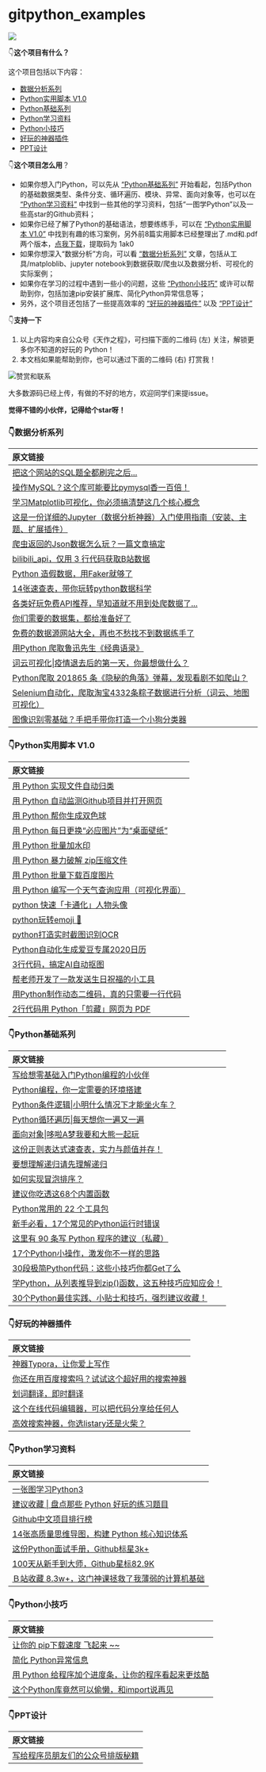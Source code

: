 # gitpython_examples

![](https://gitee.com/wwtm/picgo/raw/master/img/20200819151620.jpg)

👇**这个项目有什么？**

这个项目包括以下内容：

- [数据分析系列](https://github.com/wwtm/gitpython_examples#%E6%95%B0%E6%8D%AE%E5%88%86%E6%9E%90%E7%B3%BB%E5%88%97)
- [Python实用脚本 V1.0](https://github.com/wwtm/gitpython_examples#python%E5%AE%9E%E7%94%A8%E8%84%9A%E6%9C%AC-v10)
- [Python基础系列](https://github.com/wwtm/gitpython_examples#python%E5%9F%BA%E7%A1%80%E7%B3%BB%E5%88%97)
- [Python学习资料](https://github.com/wwtm/gitpython_examples#python%E5%AD%A6%E4%B9%A0%E8%B5%84%E6%96%99)
- [Python小技巧](https://github.com/wwtm/gitpython_examples#python%E5%B0%8F%E6%8A%80%E5%B7%A7)
- [好玩的神器插件](https://github.com/wwtm/gitpython_examples#%E5%A5%BD%E7%8E%A9%E7%9A%84%E7%A5%9E%E5%99%A8%E6%8F%92%E4%BB%B6)
- [PPT设计](https://github.com/wwtm/gitpython_examples#python%E5%B0%8F%E6%8A%80%E5%B7%A7)

👇**这个项目怎么用**？

- 如果你想入门Python，可以先从 [“Python基础系列”](https://github.com/wwtm/gitpython_examples#python%E5%9F%BA%E7%A1%80%E7%B3%BB%E5%88%97) 开始看起，包括Python的基础数据类型、条件分支、循环遍历、模块、异常、面向对象等，也可以在 [“Python学习资料”](https://github.com/wwtm/gitpython_examples#python%E5%AD%A6%E4%B9%A0%E8%B5%84%E6%96%99) 中找到一些其他的学习资料，包括“一图学Python”以及一些高star的Github资料；
- 如果你已经了解了Python的基础语法，想要练练手，可以在 [“Python实用脚本 V1.0”](https://github.com/wwtm/gitpython_examples#python%E5%AE%9E%E7%94%A8%E8%84%9A%E6%9C%AC-v10) 中找到有趣的练习案例，另外前8篇实用脚本已经整理出了.md和.pdf两个版本，[点我下载](https://pan.baidu.com/s/13QRH1iNEzMM8FmVwz47_5w)，提取码为 1ak0
- 如果你想深入“数据分析”方向，可以看 [“数据分析系列”](https://github.com/wwtm/gitpython_examples#%E6%95%B0%E6%8D%AE%E5%88%86%E6%9E%90%E7%B3%BB%E5%88%97)  文章，包括从工具/matploblib、jupyter notebook到数据获取/爬虫以及数据分析、可视化的实际案例；
- 如果你在学习的过程中遇到一些小的问题，这些 [“Python小技巧”](https://github.com/wwtm/gitpython_examples#python%E5%B0%8F%E6%8A%80%E5%B7%A7) 或许可以帮助到你，包括加速pip安装扩展库、简化Python异常信息等；
- 另外，这个项目还包括了一些提高效率的 [“好玩的神器插件”](https://github.com/wwtm/gitpython_examples#%E5%A5%BD%E7%8E%A9%E7%9A%84%E7%A5%9E%E5%99%A8%E6%8F%92%E4%BB%B6) 以及 [“PPT设计”](https://github.com/wwtm/gitpython_examples#python%E5%B0%8F%E6%8A%80%E5%B7%A7)

👇**支持一下**

1. 以上内容均来自公众号《天作之程》，可扫描下面的二维码 (左) 关注，解锁更多你不知道的好玩的 Python！
2. 本文档如果能帮助到你，也可以通过下面的二维码 (右) 打赏我！

![赞赏和联系](D:\03.公众号\头像、二维码等\赞赏和联系.jpg)

大多数源码已经上传，有做的不好的地方，欢迎同学们来提issue。

**觉得不错的小伙伴，记得给个star呀！**

### 👇数据分析系列

| 原文链接                                                     |
| :----------------------------------------------------------- |
| [把这个网站的SQL题全都刷完之后...](https://mp.weixin.qq.com/s/2FQlOYkQ_aEqXoou0ikhgQ) |
| [操作MySQL？这个库可能要比pymysql香一百倍！](https://mp.weixin.qq.com/s/ZWKgp1Hm-fsZrZT4xe8Lxw) |
| [学习Matplotlib可视化，你必须搞清楚这几个核心概念](https://mp.weixin.qq.com/s/F5jbSaqoHv1pN_JFUcEYRA) |
| [这是一份详细的Jupyter（数据分析神器）入门使用指南（安装、主题、扩展插件）](https://mp.weixin.qq.com/s/j1eh41KReefHa1v4Yh7wYw) |
| [爬虫返回的Json数据怎么玩？一篇文章搞定](https://mp.weixin.qq.com/s/8DYtyyGrVk4cw_vv9wvWhA) |
| [bilibili_api，仅用 3 行代码获取B站数据](https://mp.weixin.qq.com/s/KKuRkfFjEc4c-f7Z0p4RJA) |
| [Python 造假数据，用Faker就够了](https://mp.weixin.qq.com/s/wTcopNNDNtT8d2iy3TRang) |
| [14张速查表，带你玩转python数据科学](https://mp.weixin.qq.com/s/ejpAsyViwYrDC49OeVIfew) |
| [各类好玩免费API推荐，早知道就不用到处爬数据了...](https://mp.weixin.qq.com/s/D8g1piwK2Vd2vEit5uwCig) |
| [你们需要的数据集，都给准备好了](https://mp.weixin.qq.com/s/DQIbcYIdiSkI7A9hYkAhUw) |
| [免费的数据源网站大全，再也不愁找不到数据练手了](https://mp.weixin.qq.com/s/6wV5GPguK3WZtYzV6KlLVQ) |
| [用Python 爬取鲁迅先生《经典语录》](https://mp.weixin.qq.com/s/y8ZO6NHtbK8n-_D9GphJaA) |
| [词云可视化\|疫情退去后的第一天，你最想做什么？](https://mp.weixin.qq.com/s/4BGcVikWQwtm-ohZ4DOFzA) |
| [Python爬取 201865 条《隐秘的角落》弹幕，发现看剧不如爬山？](https://mp.weixin.qq.com/s/udetoyOznDu23Xmw9HRQ8w) |
| [Selenium自动化，爬取淘宝4332条粽子数据进行分析（词云、地图可视化）](https://mp.weixin.qq.com/s/csjBSnJacw26Ifol4SwqIg) |
| [图像识别零基础？手把手带你打造一个小狗分类器](https://mp.weixin.qq.com/s/AKywqaCkQdWV30AWTHF_Qg) |

### 👇Python实用脚本 V1.0

| 原文链接                                                     |
| :----------------------------------------------------------- |
| [用 Python 实现文件自动归类](https://mp.weixin.qq.com/s/7wqKjirvfCz1-xIwTOiBEQ) |
| [用 Python 自动监测Github项目并打开网页](https://mp.weixin.qq.com/s/8LftVDvFGwNM0Rqm7dNr6A) |
| [用 Python 帮你生成双色球](https://mp.weixin.qq.com/s/iGERT_SmrL1yK0RRyOqE0g) |
| [用 Python 每日更换“必应图片”为“桌面壁纸”](https://mp.weixin.qq.com/s/18CzsemRc0Q2NM1LDNVRaQ) |
| [用 Python 批量加水印](https://mp.weixin.qq.com/s/88WmbZFnXAEdAlIPB49jDA) |
| [用 Python 暴力破解 zip压缩文件](https://mp.weixin.qq.com/s/vwEwdUu4Wnoj54euteHjGw) |
| [用 Python 批量下载百度图片](https://mp.weixin.qq.com/s/wi70_LC2QGYq6_DswIYxZg) |
| [用 Python 编写一个天气查询应用（可视化界面）](https://mp.weixin.qq.com/s/vNuN0-kANrlBCIQDlJ7M1A) |
| [python 快速「卡通化」人物头像](https://mp.weixin.qq.com/s/8j6ClCwkLxA8TOlIDfgmYw) |
| [python玩转emoji 🤪](https://mp.weixin.qq.com/s/J1xSOsiJAYlRlYQCnLJQyQ) |
| [python打造实时截图识别OCR](https://mp.weixin.qq.com/s/HHY-zMANOkF3tZbKsU0xdQ) |
| [Python自动化生成爱豆专属2020日历](https://mp.weixin.qq.com/s/GoWYKzSSkZGCGqma0MHWDQ) |
| [3行代码，搞定AI自动抠图](https://mp.weixin.qq.com/s/X9QJB5uzjxf048e8cI1fvw) |
| [帮老师开发了一款发送生日祝福的小工具](https://mp.weixin.qq.com/s/KWP4WC4oR2H5KRGlsbEi4w) |
| [用Python制作动态二维码，真的只需要一行代码](https://mp.weixin.qq.com/s/GHIou1_u25llXo8s3MZQtg) |
| [2行代码用 Python「剪藏」网页为 PDF](https://mp.weixin.qq.com/s/_zkLPOwpaKUr_iChKRKopw) |

### 👇Python基础系列

| 原文链接                                                     |
| :----------------------------------------------------------- |
| [写给想零基础入门Python编程的小伙伴](https://mp.weixin.qq.com/s/sLQhVH0OFuz_aPoi0oWbqw) |
| [Python编程，你一定需要的环境搭建](https://mp.weixin.qq.com/s/a91DMChimjqO03hguKvieQ) |
| [Python条件逻辑\|小明什么情况下才能坐火车？](https://mp.weixin.qq.com/s/R9TByaRLSlbJYzdA8aKn8w) |
| [Python循环遍历\|每天想你一遍又一遍](https://mp.weixin.qq.com/s/636TmbjkENHGXDrldiunvg) |
| [面向对象\|哆啦A梦我要和大熊一起玩](https://mp.weixin.qq.com/s/yhcYJUAqYGAZ4cT541rL-A) |
| [这份正则表达式速查表，实力与颜值并存！](https://mp.weixin.qq.com/s/T-9Q45WV48X29FctXFgW1A) |
| [要想理解递归请先理解递归](https://mp.weixin.qq.com/s/GIUgvhvV7QZ44DwOdfEM7w) |
| [如何实现冒泡排序？](https://mp.weixin.qq.com/s/CZWkz90O5AL9oGT_pqZmnA) |
| [建议你吃透这68个内置函数](https://mp.weixin.qq.com/s/u-QRO6uknJyrGKfa0opxuw) |
| [Python常用的 22 个工具包](https://mp.weixin.qq.com/s/_Bf46zWYzJax0Hozb8xeZA) |
| [新手必看，17个常见的Python运行时错误](https://mp.weixin.qq.com/s/0neomKUMvGMh_cAv4Zv36A) |
| [这里有 90 条写 Python 程序的建议（私藏）](https://mp.weixin.qq.com/s/FzqiEamM4KSG4BKSXpQ0CQ) |
| [17个Python小操作，激发你不一样的思路](https://mp.weixin.qq.com/s/Lawq6d8vSA30fYfNMDRvEA) |
| [30段极简Python代码：这些小技巧你都Get了么](https://mp.weixin.qq.com/s/GK-yksyIrScWwygy01Ibjg) |
| [学Python，从列表推导到zip()函数，这五种技巧应知应会！](https://mp.weixin.qq.com/s/3YFv7S00iDpfQOCj2XUOgQ) |
| [30个Python最佳实践、小贴士和技巧，强烈建议收藏！](https://mp.weixin.qq.com/s/TagFSf_-G047msCPpqagXQ) |

### 👇好玩的神器插件

| 原文链接                                                     |
| :------------------------------------------------------------ |
| [神器Typora，让你爱上写作](https://mp.weixin.qq.com/s/SYroOFdgC2c-hK3h3fHAgw) |
| [你还在用百度搜索吗？试试这个超好用的搜索神器](https://mp.weixin.qq.com/s/tp5H1bjTQ69TUAiLe2aVug) |
| [划词翻译，即时翻译](https://mp.weixin.qq.com/s/XELHlC-zq6Jo3XdqwVm_rQ) |
| [这个在线代码编辑器，可以把代码分享给任何人](https://mp.weixin.qq.com/s/poAWyhv0eXl8B9lsQDsAgA) |
| [高效搜索神器，你选listary还是火柴？](https://mp.weixin.qq.com/s/xRvAWjC4Qqt-J7rvWhnxIA) |

### 👇Python学习资料

| 原文链接                                                     |
| :----------------------------------------------------------- |
| [一张图学习Python3](https://mp.weixin.qq.com/s/bcVTEtLRyT1vR6R2iwW_ww) |
| [建议收藏 \| 盘点那些 Python 好玩的练习题目](https://mp.weixin.qq.com/s/zlPcAft70eH6rVGs8GIgMg) |
| [Github中文项目排行榜](https://mp.weixin.qq.com/s/3eHnbh_ZKhXs0Mak3dxMLA) |
| [14张高质量思维导图，构建 Python 核心知识体系](https://mp.weixin.qq.com/s/4deERa75UEx_8MNVL0fe2w) |
| [这份Python面试手册，Github标星3k+](https://mp.weixin.qq.com/s/JzszprGXaB-6-ynIRuVLEw) |
| [100天从新手到大师，Github星标82.9K](https://mp.weixin.qq.com/s/CjOfE36L4k226rgam0Vq3A) |
| [Ｂ站收藏 8.3w+，这门神课拯救了我薄弱的计算机基础](https://mp.weixin.qq.com/s/AX6JGO9gWLUrqGtz3dr3sg) |
### 👇Python小技巧

| 原文链接                                                     |
| :----------------------------------------------------------- |
| [让你的 pip下载速度 飞起来 ~~](https://mp.weixin.qq.com/s/NomUzI5xiEcCsdo2pkr0YA) |
| [简化 Python异常信息](https://mp.weixin.qq.com/s/fHOvvdsaFgzwGhi4XGN4Pw) |
| [用 Python 给程序加个进度条，让你的程序看起来更炫酷](https://mp.weixin.qq.com/s/vwZCJKuH3OBvH25i1LB5Ow) |
| [这个Python库竟然可以偷懒，和import说再见](https://mp.weixin.qq.com/s/ktamMhL7hBk3vTDHUpX8YA) |

### 👇PPT设计

| 原文链接                                                     |
| :----------------------------------------------------------- |
| [写给程序员朋友们的公众号排版秘籍](https://mp.weixin.qq.com/s/acZvpVQt8AZO5pixu5vuaA) |

